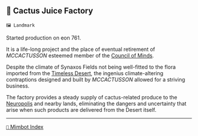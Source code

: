 ## 🌵 Cactus Juice Factory

`🖼️ Landmark`

Started production on eon 761.

It is a life-long project and the place of eventual retirement of  _MCCACTUSSON_ esteemed member of the [Council of Minds](<https://zeithalt.github.io/r/council_of_minds.html>).

Despite the climate of Synaxos Fields not being well-fitted to the flora imported from the [Timeless Desert](<https://zeithalt.github.io/r/timeless_desert.html>), the ingenius climate-altering contraptions designed and built by _MCCACTUSSON_ allowed for a striving business.

The factory provides a steady supply of cactus-related produce to the [Neuropolis](<https://zeithalt.github.io/r/neuropolis.html>) and nearby lands, eliminating the dangers and uncertainty that arise when such products are delivered from the Desert itself.

-----
[`📑` Mimbot Index](<https://zeithalt.github.io/r/#32c0>)
<!---
keywords:  mccactusson, synaxos fields
aliases: 
-->